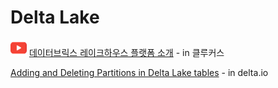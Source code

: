# Delta Lake

![](<.gitbook/assets/image (8).png>) [데이터브릭스 레이크하우스 플랫폼 소개](https://www.youtube.com/watch?v=oPDVA-6y4Ic) - in 클루커스&#x20;

[Adding and Deleting Partitions in Delta Lake tables](https://delta.io/blog/2023-01-18-add-remove-partition-delta-lake/) - in delta.io
